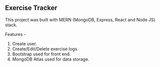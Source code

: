 ## Exercise Tracker

This project was built with MERN (MongoDB, Express, React and Node JS) stack.

Features -

1. Create user.
2. Create/Edit/Delete exercise logs.
3. Bootstrap used for front end.
4. MongoDB Atlas used for data storage.
